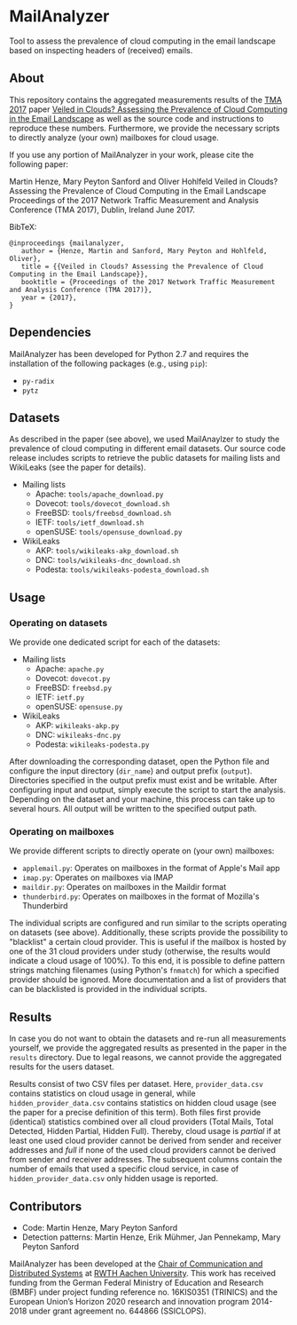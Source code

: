 # MailAnalyzer

Tool to assess the prevalence of cloud computing in the email landscape based on inspecting headers of (received) emails.

## About

This repository contains the aggregated measurements results of the [TMA 2017](http://tma.ifip.org/) paper [Veiled in Clouds? Assessing the Prevalence of Cloud Computing in the Email Landscape](https://www.comsys.rwth-aachen.de/fileadmin/papers/2017/2017-henze-tma-cloudemail.pdf) as well as the source code and instructions to reproduce these numbers. Furthermore, we provide the necessary scripts to directly analyze (your own) mailboxes for cloud usage.

If you use any portion of MailAnalyzer in your work, please cite the following paper:

Martin Henze, Mary Peyton Sanford and Oliver Hohlfeld
Veiled in Clouds? Assessing the Prevalence of Cloud Computing in the Email Landscape
Proceedings of the 2017 Network Traffic Measurement and Analysis Conference (TMA 2017), Dublin, Ireland 
June 2017.

BibTeX:
```
@inproceedings {mailanalyzer,
   author = {Henze, Martin and Sanford, Mary Peyton and Hohlfeld, Oliver},
   title = {{Veiled in Clouds? Assessing the Prevalence of Cloud Computing in the Email Landscape}},
   booktitle = {Proceedings of the 2017 Network Traffic Measurement and Analysis Conference (TMA 2017)},
   year = {2017},
}
```

## Dependencies

MailAnalyzer has been developed for Python 2.7 and requires the installation of the following packages (e.g., using `pip`):
* `py-radix`
* `pytz`

## Datasets

As described in the paper (see above), we used MailAnaylzer to study the prevalence of cloud computing in different email datasets. Our source code release includes scripts to retrieve the public datasets for mailing lists and WikiLeaks (see the paper for details).

* Mailing lists
   * Apache: `tools/apache_download.py`
   * Dovecot: `tools/dovecot_download.sh`
   * FreeBSD: `tools/freebsd_download.sh`
   * IETF: `tools/ietf_download.sh`
   * openSUSE: `tools/opensuse_download.py`
* WikiLeaks
   * AKP: `tools/wikileaks-akp_download.sh`
   * DNC: `tools/wikileaks-dnc_download.sh`
   * Podesta: `tools/wikileaks-podesta_download.sh`

## Usage

### Operating on datasets

We provide one dedicated script for each of the datasets:

* Mailing lists
   * Apache: `apache.py`
   * Dovecot: `dovecot.py`
   * FreeBSD: `freebsd.py`
   * IETF: `ietf.py`
   * openSUSE: `opensuse.py`
* WikiLeaks
   * AKP: `wikileaks-akp.py`
   * DNC: `wikileaks-dnc.py`
   * Podesta: `wikileaks-podesta.py`
   
After downloading the corresponding dataset, open the Python file and configure the input directory (`dir_name`) and output prefix (`output`). Directories specified in the output prefix must exist and be writable. After configuring input and output, simply execute the script to start the analysis. Depending on the dataset and your machine, this process can take up to several hours. All output will be written to the specified output path.

### Operating on mailboxes

We provide different scripts to directly operate on (your own) mailboxes:

* `applemail.py`: Operates on mailboxes in the format of Apple's Mail app
* `imap.py`: Operates on mailboxes via IMAP
* `maildir.py`: Operates on mailboxes in the Maildir format
* `thunderbird.py`: Operates on mailboxes in the format of Mozilla's Thunderbird

The individual scripts are configured and run similar to the scripts operating on datasets (see above). Additionally, these scripts provide the possibility to "blacklist" a certain cloud provider. This is useful if the mailbox is hosted by one of the 31 cloud providers under study (otherwise, the results would indicate a cloud usage of 100%). To this end, it is possible to define pattern strings matching filenames (using Python's `fnmatch`) for which a specified provider should be ignored. More documentation and a list of providers that can be blacklisted is provided in the individual scripts.

## Results

In case you do not want to obtain the datasets and re-run all measurements yourself, we provide the aggregated results as presented in the paper in the `results` directory. Due to legal reasons, we cannot provide the aggregated results for the users dataset.

Results consist of two CSV files per dataset. Here, `provider_data.csv` contains statistics on cloud usage in general, while `hidden_provider_data.csv` contains statistics on hidden cloud usage (see the paper for a precise definition of this term). Both files first provide (identical) statistics combined over all cloud providers (Total Mails, Total Detected, Hidden Partial, Hidden Full). Thereby, cloud usage is *partial* if at least one used cloud provider cannot be derived from sender and receiver addresses and *full* if none of the used cloud providers cannot be derived from sender and receiver addresses. The subsequent columns contain the number of emails that used a specific cloud service, in case of `hidden_provider_data.csv` only hidden usage is reported.

## Contributors

* Code: Martin Henze, Mary Peyton Sanford
* Detection patterns: Martin Henze, Erik Mühmer, Jan Pennekamp, Mary Peyton Sanford

MailAnalyzer has been developed at the [Chair of Communication and Distributed Systems](https://www.comsys.rwth-aachen.de/) at [RWTH Aachen University](https://www.rwth-aachen.de/). This work has received funding from the German Federal Ministry of Education and Research (BMBF) under project funding reference no. 16KIS0351 (TRINICS) and the European Union’s Horizon 2020 research and innovation program 2014-2018 under grant agreement no. 644866 (SSICLOPS).
